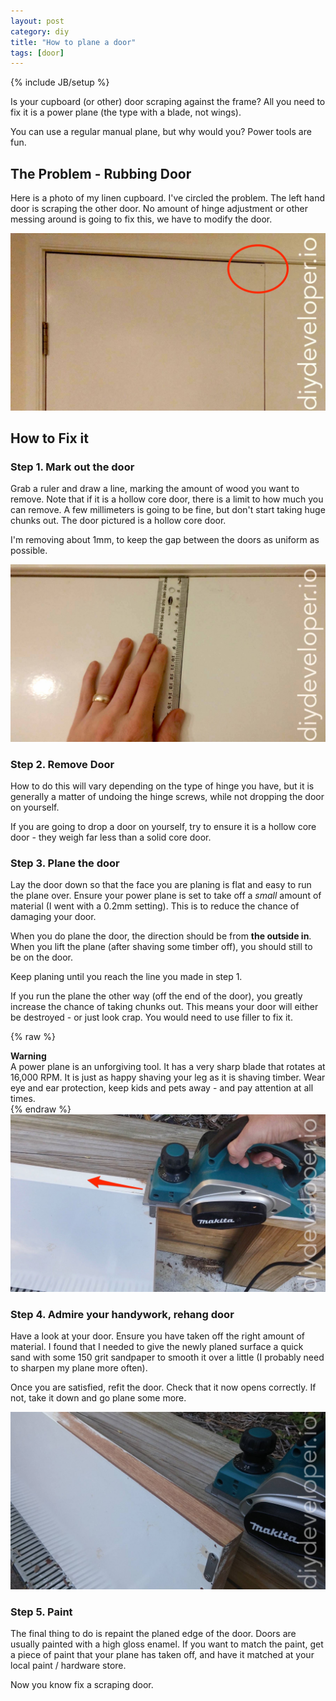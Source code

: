 ```yaml
---
layout: post
category: diy
title: "How to plane a door"
tags: [door]
---
```

{% include JB/setup %}

Is your cupboard (or other) door scraping against the frame? All you need to fix it is a power plane (the type with a blade, not wings).

<!--more-->

You can use a regular manual plane, but why would you? Power tools are fun.

## The Problem - Rubbing Door ##

Here is a photo of my linen cupboard. I've circled the problem. The left hand door is scraping the other door. No amount of hinge adjustment or other messing around is going to fix this, we have to modify the door.

<img class="img-responsive blog-img " src="/assets/images/diy/plane-door-1.jpg" alt="Our door is too big" />

## How to Fix it ##

### Step 1. Mark out the door ###

Grab a ruler and draw a line, marking the amount of wood you want to remove. Note that if it is a hollow core door, there is a limit to how much you can remove. A few millimeters is going to be fine, but don't start taking huge chunks out. The door pictured is a hollow core door.

I'm removing about 1mm, to keep the gap between the doors as uniform as possible.

<img class="img-responsive blog-img " src="/assets/images/diy/plane-door-2.jpg" alt="marking the door" />

### Step 2. Remove Door ###

How to do this will vary depending on the type of hinge you have, but it is generally a matter of undoing the hinge screws, while not dropping the door on yourself.

If you are going to drop a door on yourself, try to ensure it is a hollow core door - they weigh far less than a solid core door.

### Step 3. Plane the door ###

Lay the door down so that the face you are planing is flat and easy to run the plane over. Ensure your power plane is set to take off a *small* amount of material (I went with a 0.2mm setting). This is to reduce the chance of damaging your door.

When you do plane the door, the direction should be from **the outside in**. When you lift the plane (after shaving some timber off), you should still to be on the door.

Keep planing until you reach the line you made in step 1.

If you run the plane the other way (off the end of the door), you greatly increase the chance of taking chunks out. This means your door will either be destroyed - or just look crap. You would need to use filler to fix it.

{% raw %}
<div class="bg-warning messagebox round"><i class="fa fa-exclamation-triangle left pad 10"></i><strong class="leftpad5">Warning</strong>
<div class="pad10">A power plane is an unforgiving tool. It has a very sharp blade that rotates at 16,000 RPM. It is just as happy shaving your leg as it is shaving timber. Wear eye and ear protection, keep kids and pets away - and pay attention at all times.</div>
</div>
{% endraw %}

<img class="img-responsive blog-img " src="/assets/images/diy/plane-door-3.jpg" alt="marking the door" />

### Step 4. Admire your handywork, rehang door ###

Have a look at your door. Ensure you have taken off the right amount of material. I found that I needed to give the newly planed surface a quick sand with some 150 grit sandpaper to smooth it over a little (I probably need to sharpen my plane more often).

Once you are satisfied, refit the door. Check that it now opens correctly. If not, take it down and go plane some more.

<img class="img-responsive blog-img " src="/assets/images/diy/plane-door-4.jpg" alt="marking the door" />


### Step 5. Paint ###

The final thing to do is repaint the planed edge of the door. Doors are usually painted with a high gloss enamel. If you want to match the paint, get a piece of paint that your plane has taken off, and have it matched at your local paint / hardware store.

Now you know fix a scraping door.
